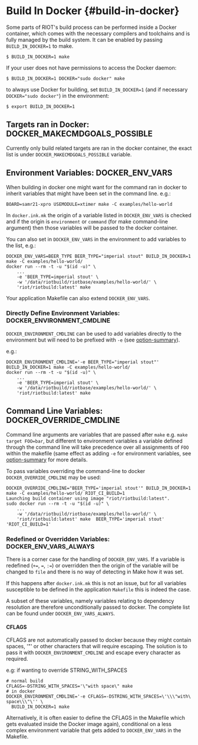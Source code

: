 # Build In Docker                                       {#build-in-docker}

Some parts of RIOT's build process can be performed inside a Docker container,
which comes with the necessary compilers and toolchains and is fully managed by
the build system. It can be enabled by passing `BUILD_IN_DOCKER=1` to make.

```shell
$ BUILD_IN_DOCKER=1 make
```

If your user does not have permissions to access the Docker daemon:

```shell
$ BUILD_IN_DOCKER=1 DOCKER="sudo docker" make
```

to always use Docker for building, set `BUILD_IN_DOCKER=1` (and if necessary
`DOCKER="sudo docker"`) in the environment:

```console
$ export BUILD_IN_DOCKER=1
```

## Targets ran in Docker: DOCKER_MAKECMDGOALS_POSSIBLE

Currently only build related targets are ran in the docker container, the exact
list is under `DOCKER_MAKECMDGOALS_POSSIBLE` variable.

## Environment Variables: DOCKER_ENV_VARS

When building in docker one might want for the command ran in docker to inherit
variables that might have been set in the command line. e.g.:

```shell
BOARD=samr21-xpro USEMODULE=xtimer make -C examples/hello-world
```

In `docker.ink.mk` the origin of a variable listed in `DOCKER_ENV_VARS` is checked
and if the origin is `environment` or `command` (for make command-line argument)
then those variables will be  passed to the docker container.

You can also set in `DOCKER_ENV_VARS` in the environment to add variables to the
list, e.g.:

```shell
DOCKER_ENV_VARS=BEER_TYPE BEER_TYPE="imperial stout" BUILD_IN_DOCKER=1 make -C examples/hello-world/
docker run --rm -t -u "$(id -u)" \
    ...
    -e 'BEER_TYPE=imperial stout' \
    -w '/data/riotbuild/riotbase/examples/hello-world/' \
    'riot/riotbuild:latest' make
```

Your application Makefile can also extend `DOCKER_ENV_VARS`.

### Directly Define Environment Variables: DOCKER_ENVIRONMENT_CMDLINE

`DOCKER_ENVIRONMENT_CMDLINE` can be used to add variables directly to the environment
but will need to be prefixed with `-e` (see [option-summary]).

e.g.:

```
DOCKER_ENVIRONMENT_CMDLINE='-e BEER_TYPE="imperial stout"' BUILD_IN_DOCKER=1 make -C examples/hello-world/
docker run --rm -t -u "$(id -u)" \
    ...
    -e 'BEER_TYPE=imperial stout' \
    -w '/data/riotbuild/riotbase/examples/hello-world/' \
    'riot/riotbuild:latest' make
```

## Command Line Variables: DOCKER_OVERRIDE_CMDLINE

Command line arguments are variables that are passed after `make` e.g.
`make target FOO=bar`, but different to environment variables a variable defined
through the command line will take precedence over all assignments of `FOO` within
the makefile (same effect as adding `-e` for environment variables, see
[option-summary] for more details.

To pass variables overriding the command-line to docker `DOCKER_OVERRIDE_CMDLINE`
may be used:

```shell
DOCKER_OVERRIDE_CMDLINE="BEER_TYPE='imperial stout'" BUILD_IN_DOCKER=1 make -C examples/hello-world/ RIOT_CI_BUILD=1
Launching build container using image "riot/riotbuild:latest".
sudo docker run --rm -t -u "$(id -u)" \
    ...
    -w '/data/riotbuild/riotbase/examples/hello-world/' \
    'riot/riotbuild:latest' make  BEER_TYPE='imperial stout' 'RIOT_CI_BUILD=1'
```

### Redefined or Overridden Variables: DOCKER_ENV_VARS_ALWAYS

There is a corner case for the handling of `DOCKER_ENV_VARS`. If a variable is
redefined (`+=`, `=`, `:=`) or overridden then the origin of the variable will be changed
to `file` and there is no way of detecting in Make how it was set.

If this happens after `docker.ink.mk` this is not an issue, but for all variables
susceptible to be defined in the application `Makefile` this is indeed the case.

A subset of these variables, namely variables relating to dependency resolution
are therefore unconditionally passed to docker. The complete list can be found
under `DOCKER_ENV_VARS_ALWAYS`.

#### CFLAGS

CFLAGS are not automatically passed to docker because they might contain spaces,
'"' or other characters that will require escaping. The solution is to pass it with
`DOCKER_ENVIRONMENT_CMDLINE` and escape every character as required.

e.g: if wanting to override STRING_WITH_SPACES

```
# normal build
CFLAGS=-DSTRING_WITH_SPACES='\"with space\" make
# in docker
DOCKER_ENVIRONMENT_CMDLINE='-e CFLAGS=-DSTRING_WITH_SPACES=\'\\\"with\ space\\\"\'' \
  BUILD_IN_DOCKER=1 make
```

Alternatively, it is often easier to define the CFLAGS in the Makefile which gets
evaluated inside the Docker image again), conditional on a less complex environment
variable that gets added to `DOCKER_ENV_VARS` in the Makefile.

[option-summary]: https://www.gnu.org/software/make/manual/html_node/Options-Summary.html
